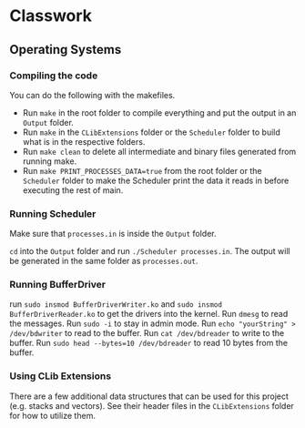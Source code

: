 # Classwork

 ## Operating Systems

  ### Compiling the code
   You can do the following with the makefiles.

   * Run `make` in the root folder to compile everything and put the output in an `Output` folder.
   * Run `make` in the `CLibExtensions` folder or the `Scheduler` folder to build what is in the respective folders.
   * Run `make clean` to delete all intermediate and binary files generated from running make.
   * Run `make PRINT_PROCESSES_DATA=true` from the root folder or the `Scheduler` folder to make the Scheduler print the data it   reads   in before executing the rest of main.

  ### Running Scheduler
   Make sure that `processes.in` is inside the `Output` folder.
   
   `cd` into the `Output` folder and run `./Scheduler processes.in`.  The output will be generated in the same folder as `processes.out`.

  ### Running BufferDriver
   run `sudo insmod BufferDriverWriter.ko` and `sudo insmod BufferDriverReader.ko` to get the drivers into the kernel.  Run `dmesg` to read the messages.  Run `sudo -i` to stay in admin mode.  Run `echo "yourString" > /dev/bdwriter` to read to the buffer.  Run `cat /dev/bdreader` to write to the buffer.  Run `sudo head --bytes=10 /dev/bdreader` to read 10 bytes from the buffer.

  ### Using CLib Extensions
   There are a few additional data structures that can be used for this project (e.g. stacks and vectors).  See their header files in the `CLibExtensions` folder for how to utilize them.

